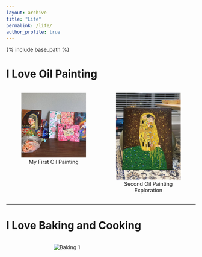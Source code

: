 ```yaml
---
layout: archive
title: "Life"
permalink: /life/
author_profile: true
---
```


{% include base_path %}

# I Love Oil Painting

<div style="display: flex; justify-content: space-between;">
  <figure style="width: 48%; text-align: center;">
    <img src="images/draw1.jpg" alt="Oil Painting 1" style="width: 100%; height: auto;">
    <figcaption>My First Oil Painting</figcaption>
  </figure>
  <figure style="width: 48%; text-align: center;">
    <img src="images/draw2.jpg" alt="Oil Painting 2" style="width: 100%; height: auto;">
    <figcaption>Second Oil Painting Exploration</figcaption>
  </figure>
</div>

---

# I Love Baking and Cooking

<div style="display: flex; justify-content: space-between;">
  <figure style="width: 48%; text-align: center;">
    <img src="path/to/your/first-baking-image.jpg" alt="Baking 1" style="width: 100%; height: auto;">
    <figca
